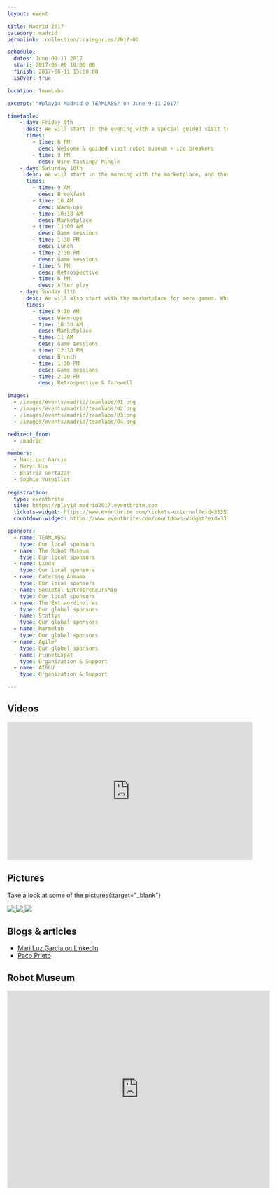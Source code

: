 ```yaml
---
layout: event

title: Madrid 2017
category: madrid
permalink: :collection/:categories/2017-06

schedule:
  dates: June 09-11 2017
  start: 2017-06-09 18:00:00
  finish: 2017-06-11 15:00:00
  isOver: true

location: TeamLabs

excerpt: "#play14 Madrid @ TEAMLABS/ on June 9-11 2017"

timetable:
    - day: Friday 9th
      desc: We will start in the evening with a special guided visit to the robot museum. We will learn to know each other and share a nice wine tasting all together.
      times:
        - time: 6 PM
          desc: Welcome & guided visit robot museum + ice breakers
        - time: 9 PM
          desc: Wine tasting/ Mingle
    - day: Saturday 10th
      desc: We will start in the morning with the marketplace, and then we will play games all day long.
      times:
        - time: 9 AM
          desc: Breakfast
        - time: 10 AM
          desc: Warm-ups
        - time: 10:30 AM
          desc: Marketplace
        - time: 11:00 AM
          desc: Game sessions
        - time: 1:30 PM
          desc: Lunch
        - time: 2:30 PM
          desc: Game sessions
        - time: 5 PM
          desc: Retrospective
        - time: 6 PM
          desc: After play
    - day: Sunday 11th
      desc: We will also start with the marketplace for more games. Whoever needs to catch a plane can leave earlier.
      times:
        - time: 9:30 AM
          desc: Warm-ups
        - time: 10:30 AM
          desc: Marketplace
        - time: 11 AM
          desc: Game sessions
        - time: 12:30 PM
          desc: Brunch
        - time: 1:30 PM
          desc: Game sessions
        - time: 2:30 PM
          desc: Retrospective & farewell

images:
  - /images/events/madrid/teamlabs/01.png
  - /images/events/madrid/teamlabs/02.png
  - /images/events/madrid/teamlabs/03.png
  - /images/events/madrid/teamlabs/04.png

redirect_from:
  - /madrid

members:
  - Mari Luz Garcia
  - Meryl His
  - Beatriz Gortazar
  - Sophie Vurpillot
  
registration: 
  type: eventbrite
  site: https://play14-madrid2017.eventbrite.com
  tickets-widget: https://www.eventbrite.com/tickets-external?eid=33357175209&ref=etckt
  countdown-widget: https://www.eventbrite.com/countdown-widget?eid=33357175209

sponsors:
  - name: TEAMLABS/
    type: Our local sponsors
  - name: The Robot Museum
    type: Our local sponsors
  - name: Linda
    type: Our local sponsors
  - name: Catering Anmama
    type: Our local sponsors
  - name: Societal Entrepreneurship
    type: Our local sponsors
  - name: The Extraordinaires
    type: Our global sponsors
  - name: Stattys
    type: Our global sponsors
  - name: Marmelab
    type: Our global sponsors
  - name: Agile²
    type: Our global sponsors
  - name: PlanetExpat
    type: Organization & Support
  - name: AIGLU
    type: Organization & Support

---
```



## Videos

<iframe width="560" height="315" src="https://www.youtube.com/embed/videoseries?list=PL6VQoC829PV0ea3b-v14ysEYhtxU__uoE" frameborder="0" allowfullscreen></iframe>
  
<div class='two spacing'></div>

## Pictures
Take a look at some of the [pictures](https://goo.gl/photos/q984XWGwe2aqtWRcA){:target="_blank"}

<a href='https://goo.gl/photos/q984XWGwe2aqtWRcA' target="_blank">
  <img src='https://lh3.googleusercontent.com/XPpyhDgC6mDlHEEHuH0JQtbIbWzzl6y0VNqO3o7Lju5TdDDAFs1Wb0eTc6gBvMtgTTnOBkX6ckbB1v1rmGtYnluVV_oCc0jC3C0bl8FwfzKT1ofETI5yQ-DAyd1EyX1nky5zi8BoXwAWJp3w5srsvkETXFRZUtoaKG52xxXcwoOQKXQ12nyYuGj2tyhB0qGf3jMuN6t6aidP3ZNivAHy8rdwEni_uga-gLNzLQHATfAK6FPSGQSvSkldJ5pQmy0AWBaiDGnrtpEmgXXIN-Gn6odUpGcmQQpRarEYlAodP1CL51HJ4HaAEiW-Qj8zE7Fr0aPWW4y6QCJjiEuwR3PZ0yOj1Es_dob9r37nhG300x2LgXDzM5ZfNHZf37tz-VpeX2PDQPv6g6EEmibqRgv7YqQVSvOMRJcQKg2tl9bsgMSPhxYHtAiqAcY-1LqkD2l6fuWMaITJPq5lgfDYNFglUwjWTeo3D4xblZB45xcgYKoV5KCAyXMrxkrp2KzGqmxLaEDvzsUYZw8ub_cY7rwyf1ha79EyoRMeejRblOd6Jr_s6GmuF6BZ_vtmW8Hvc66cPQhSD1cDKH0ugTraW8UgayMq33Cg9Aad9virQlwIjSfl8lc8Vvtul0fgYsdwN0SVX4dInEChuxcGeWQi30CwOsWQ8fiiW3MjeMxEU3iehQ=w1878-h1056-no' />
  <img src='https://lh3.googleusercontent.com/yY1oybsLNQVhCzknRXg3SB3rZa52gBxCI-NLvyN49wxtjeiT5fAez5fKPYPWmAz4KaH891qeiXaoSy6wZraYcMnlSMyY29-ztfzZ7mYvAVz99kdhYg49Z-65x97VPGGrgIUd4G4De4B1O2Jl4p7W-8Kvfp1rVNQPk62XTxUl_IxxfFhdQrBEp9a2FP9y4T4cPHh9KMYxrQce19_GC0MzRp6iv_8ZEucTuDcKT7VMkyuRs1vkrIsdvFMbfMH3_A_g3l8YZF4x7EmpYo1ZoF8-rExj_dCCM0QgN7lsUF1tQzzIN7WS9uTQR6Yb1Vm7CBfiKlPYo83AzI2G_n9gTxovG74Tr1XaQyDWvre7P0E050mujZRKNgH8y7jRMkbkj01sQkWsuT_cHLMxSKh-64KKRxL7jw9cus34RJaYmmRcvQ_zwW7sSl_bLd550zFnbQ7AQ8zgqTAxpGdKctHNQVkm97wGdiunqQv5KiCqXGa4mccsOV26L-ROnOI_n1upoWrWCPTicF5zYoNZmeFg5z3O5nHElEOwHjgrIADztV5E2BSCJuwol6JCxhcMJIro9okxTOldRdT5SexoCYL2y1AZSGZpJHmfCNLGeZog1mOoKlcRkRdYTge7mH2fdxvRvpBSyx2FsufcWETOPU_6wGVX4iyfjNFj83WaQKA7hsXpGQ=w1878-h1056-no' />
  <img src='https://lh3.googleusercontent.com/91wfJEhghMgTLyjim-Oa8hrzQ0vdhTGhRfzSwrIMAcc5o8ilxMXjcgXk9kULxhyLznZlhtU5r_r9igoqo1fXljBuLXPcSf2cZzvEihaquZfm8NzIlgtpb2RmkGTdEDSX5VTvsUQxsSdy5QqBnfpD-hVQIq5zaoLFHid5Gl32P2HkB8bQ-26IJZRRA510IPFzwzYDBV0db7ILV9su1LoCwWMVFa_6Tyy6OLhcrPhbPJIIsxQIH9jCbnLb6e3qJJ2SNuAVDQ4kf6QbkP-Un6avUGGMmNa1Vj6GBSf2dff97KXqPdZbxU7SqsGUfvBqlJh6nttKNI15D4nVIrw9Ft-cDn1xTBW8O7xiVmxm8OVjtIZQa_yI6lM5o09T_b_tAzoM6Xz5YWwf76GEwkK2jOGYXhLB6EHFSTH-1UY2zqbM_sOqGJHmBeBUm7tRI5nOdaKTny-m0xM8_NoTOIHKVsM8Uh8dfBeoKECRcDdp5WrEsYIAtXfpYpSNNRoX_VdzCtCtp-oyJPl9pHk5fmoMueUhyDtKk8lj2oxcQc03gtiergwev9pw8l3WYcUTumO72ZkTb08mnE1WeEW35x9-xLq8dp0aT3UE7nGCmILlQWxj96nAFVBYJwPTxubL1vLpva9OCuhPZ03WNG_G2Ch8etzVrtLVQBLziByeNLOUTeTkbQ=w1408-h1056-no' />
</a>


## Blogs & articles

* [Mari Luz Garcia on LinkedIn](https://www.linkedin.com/pulse/power-playfulness-play14-madrid-mari-luz-garcia)
* [Paco Prieto](http://www.pacoprieto.com/play14-juegos-serios-y-generosidad-en-el-aprendizaje-de-adultos.html)

<div class='two spacing'></div>


## Robot Museum 


<iframe src="https://www.google.com/maps/embed?pb=!1m14!1m8!1m3!1d12148.256852897855!2d-3.706869!3d40.429577!3m2!1i1024!2i768!4f13.1!3m3!1m2!1s0x0%3A0x2073b418f1d5c5b9!2sThe+Robot+Museum!5e0!3m2!1sen!2slu!4v1491586356656" width="600" height="450" frameborder="0" style="border:0" allowfullscreen></iframe>

<div class='two spacing'></div>

